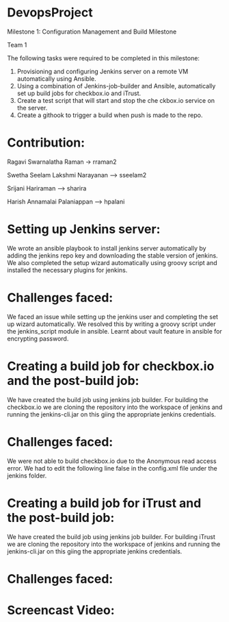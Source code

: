 # DevopsProject

Milestone 1: Configuration Management and Build Milestone

Team 1 

The following tasks were required to be completed in this milestone:

1. Provisioning and configuring Jenkins server on a remote VM automatically using Ansible.
2. Using a combination of Jenkins-job-builder and Ansible, automatically set up build jobs for checkbox.io and iTrust.
3. Create a test script that will start and stop the che	ckbox.io service on the server.
4. Create a githook to trigger a build when push is made to the repo.

# Contribution:

Ragavi Swarnalatha Raman -> rraman2

Swetha Seelam Lakshmi Narayanan –> sseelam2
 
Srijani Hariraman –> sharira

Harish Annamalai Palaniappan –> hpalani

# Setting up Jenkins server:
We wrote an ansible playbook to install jenkins server automatically by adding the jenkins repo key and downloading the stable version of jenkins. We also completed the setup wizard automatically using groovy script and installed the necessary plugins for jenkins.  

# Challenges faced:
We faced an issue while setting up the jenkins user and completing the set up wizard automatically. We resolved this by writing a groovy script under the jenkins_script module in ansible. Learnt about vault feature in ansible for encrypting password.

# Creating a build job for checkbox.io and the post-build job:
We have created the build job using jenkins job builder. For building the checkbox.io we are cloning the repository into the workspace of jenkins and running the jenkins-cli.jar on this giing the appropriate jenkins credentials. 

# Challenges faced:
We were not able to build checkbox.io due to the  Anonymous read access error. We had to edit the following line <denyAnonymousReadAccess>false</denyAnonymousReadAccess> in the config.xml file under the jenkins folder.
 
# Creating a build job for iTrust and the post-build job:
We have created the build job using jenkins job builder. For building iTrust we are cloning the repository into the workspace of jenkins and running the jenkins-cli.jar on this giing the appropriate jenkins credentials.

# Challenges faced:


# Screencast Video:

